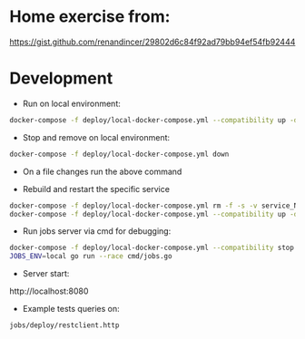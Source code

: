 # Home exercise from:

https://gist.github.com/renandincer/29802d6c84f92ad79bb94ef54fb92444

# Development

* Run on local environment:

```sh
docker-compose -f deploy/local-docker-compose.yml --compatibility up -d --build
```

* Stop and remove on local environment:

```sh
docker-compose -f deploy/local-docker-compose.yml down
```

* On a file changes run the above command

* Rebuild and restart the specific service

```sh
docker-compose -f deploy/local-docker-compose.yml rm -f -s -v service_Name
docker-compose -f deploy/local-docker-compose.yml --compatibility up -d --build service_Name
```

* Run jobs server via cmd for debugging:

```sh
docker-compose -f deploy/local-docker-compose.yml --compatibility stop jobs
JOBS_ENV=local go run --race cmd/jobs.go
```

* Server start:

http://localhost:8080 

* Example tests queries on:

```
jobs/deploy/restclient.http
```
